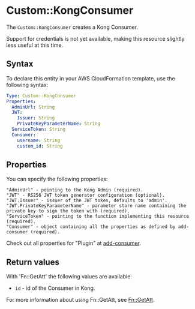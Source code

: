 # Custom::KongConsumer
The `Custom::KongConsumer` creates a Kong Consumer.

Support for credentials is not yet available, making this resource slightly less useful at this time.

## Syntax
To declare this entity in your AWS CloudFormation template, use the following syntax:

```yaml
Type: Custom::KongConsumer
Properties:
  AdminUrl: String
  JWT:
    Issuer: String
    PrivateKeyParameterName: String
  ServiceToken: String
  Consumer:
    username: String
    custom_id: String
```

## Properties
You can specify the following properties:

    "AdminUrl" - pointing to the Kong Admin (required).
    "JWT" - RS256 JWT token generator configuration (optional).
    "JWT.Issuer" - issuer of the JWT token, defaults to 'admin'.
    "JWT.PrivateKeyParameterName" - parameter store name containing the private key to sign the token with (required).
    "ServiceToken" - pointing to the function implementing this resource (required).
    "Consumer" - object containing all the properties as defined by add-consumer (required).

Check out all properties for "Plugin" at [add-consumer](https://getkong.org/docs/0.11.x/admin-api/#add-consumer).
 
## Return values
With 'Fn::GetAtt' the following values are available:

- `id` - id of the Consumer in Kong.

For more information about using Fn::GetAtt, see [Fn::GetAtt](http://docs.aws.amazon.com/AWSCloudFormation/latest/UserGuide/intrinsic-function-reference-getatt.html).

